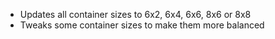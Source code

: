 - Updates all container sizes to 6x2, 6x4, 6x6, 8x6 or 8x8
- Tweaks some container sizes to make them more balanced
